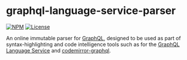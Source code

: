 # graphql-language-service-parser
[![NPM](https://img.shields.io/npm/v/graphql-language-service-parser.svg?style=flat-square)](https://npmjs.com/graphql-language-service-parser)
[![License](https://img.shields.io/npm/l/graphql-language-service-parser.svg?style=flat-square)](LICENSE)

An online immutable parser for [GraphQL](http://graphql.org/), designed to be used as part of syntax-highlighting and code intelligence tools such as for the [GraphQL Language Service](https://github.com/graphql/graphiql/tree/master/packages/graphql-language-service) and [codemirror-graphql](https://github.com/graphql/graphiql/tree/master/packages/codemirror-graphql).
